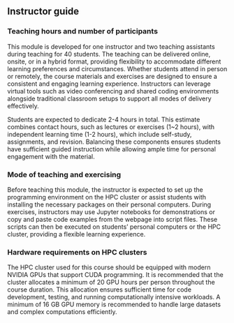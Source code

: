 ## Instructor guide

### Teaching hours and number of participants

This module is developed for one instructor and two teaching assistants during teaching for 40 students. The teaching can be delivered online, onsite, or in a hybrid format, providing flexibility to accommodate different learning preferences and circumstances. Whether students attend in person or remotely, the course materials and exercises are designed to ensure a consistent and engaging learning experience. Instructors can leverage virtual tools such as video conferencing and shared coding environments alongside traditional classroom setups to support all modes of delivery effectively.

Students are expected to dedicate 2-4 hours in total. This estimate combines contact hours, such as lectures or exercises (1~2 hours), with independent learning time (1-2 hours), which include self-study, assignments, and revision. Balancing these components ensures students have sufficient guided instruction while allowing ample time for personal engagement with the material.

### Mode of teaching and exercising

Before teaching this module, the instructor is expected to set up the programming environment on the HPC cluster or assist students with installing the necessary packages on their personal computers. During exercises, instructors may use Jupyter notebooks for demonstrations or copy and paste code examples from the webpage into script files. These scripts can then be executed on students’ personal computers or the HPC cluster, providing a flexible learning experience.

### Hardware requirements on HPC clusters

The HPC cluster used for this course should be equipped with modern NVIDIA GPUs that support CUDA programming. It is recommended that the cluster allocates a minimum of 20 GPU hours per person throughout the course duration. This allocation ensures sufficient time for code development, testing, and running computationally intensive workloads. A minimum of 16 GB GPU memory is recommended to handle large datasets and complex computations efficiently.